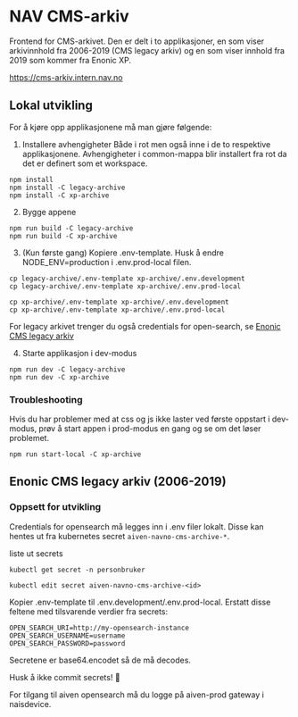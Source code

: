 # NAV CMS-arkiv

Frontend for CMS-arkivet. Den er delt i to applikasjoner, en som viser arkivinnhold fra 2006-2019 (CMS legacy arkiv) og en som viser innhold fra 2019 som kommer fra Enonic XP. 

https://cms-arkiv.intern.nav.no


## Lokal utvikling

For å kjøre opp applikasjonene må man gjøre følgende:

1. Installere avhengigheter
Både i rot men også inne i de to respektive applikasjonene. Avhengigheter i common-mappa blir installert fra rot da det er definert som et workspace.

```
npm install
npm install -C legacy-archive
npm install -C xp-archive
```

2. Bygge appene

```
npm run build -C legacy-archive
npm run build -C xp-archive
```

3. (Kun første gang) Kopiere .env-template.
Husk å endre NODE_ENV=production i .env.prod-local filen.
```
cp legacy-archive/.env-template xp-archive/.env.development 
cp legacy-archive/.env-template xp-archive/.env.prod-local

cp xp-archive/.env-template xp-archive/.env.development
cp xp-archive/.env-template xp-archive/.env.prod-local 
```
For legacy arkivet trenger du også credentials for open-search, se [Enonic CMS legacy arkiv](#enonic-cms-legacy-arkiv-2006-2019) 


4. Starte applikasjon i dev-modus
```
npm run dev -C legacy-archive
npm run dev -C xp-archive
```

### Troubleshooting
Hvis du har problemer med at css og js ikke laster ved første oppstart i dev-modus, prøv å start appen i prod-modus en gang og se om det løser problemet.
```
npm run start-local -C xp-archive
```

## <a name="enonic-legacy"></a> Enonic CMS legacy arkiv (2006-2019)

### Oppsett for utvikling

Credentials for opensearch må legges inn i .env filer lokalt. Disse kan hentes ut fra kubernetes secret `aiven-navno-cms-archive-*`.

liste ut secrets
```
kubectl get secret -n personbruker
```

```
kubectl edit secret aiven-navno-cms-archive-<id>
```

Kopier .env-template til .env.development/.env.prod-local. Erstatt disse feltene med tilsvarende verdier fra secrets:
```
OPEN_SEARCH_URI=http://my-opensearch-instance
OPEN_SEARCH_USERNAME=username
OPEN_SEARCH_PASSWORD=password
```

Secretene er base64.encodet så de må decodes.

Husk å ikke commit secrets! 👿

For tilgang til aiven opensearch må du logge på aiven-prod gateway i naisdevice.